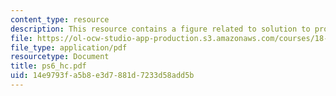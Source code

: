 ```yaml
---
content_type: resource
description: This resource contains a figure related to solution to problem set 6.
file: https://ol-ocw-studio-app-production.s3.amazonaws.com/courses/18-01-single-variable-calculus-fall-2005/14e9793fa5b8e3d7881d7233d58add5b_ps6_hc.pdf
file_type: application/pdf
resourcetype: Document
title: ps6_hc.pdf
uid: 14e9793f-a5b8-e3d7-881d-7233d58add5b
---
```

